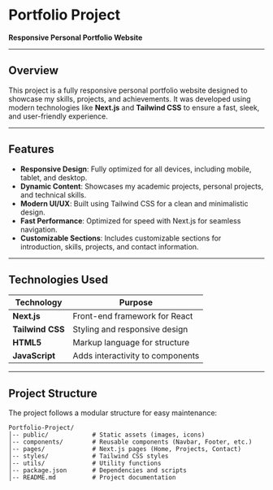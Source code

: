 # **Portfolio Project**  
**Responsive Personal Portfolio Website**

---

## **Overview**  
This project is a fully responsive personal portfolio website designed to showcase my skills, projects, and achievements. It was developed using modern technologies like **Next.js** and **Tailwind CSS** to ensure a fast, sleek, and user-friendly experience.  

---

## **Features**  
- **Responsive Design**: Fully optimized for all devices, including mobile, tablet, and desktop.  
- **Dynamic Content**: Showcases my academic projects, personal projects, and technical skills.  
- **Modern UI/UX**: Built using Tailwind CSS for a clean and minimalistic design.  
- **Fast Performance**: Optimized for speed with Next.js for seamless navigation.  
- **Customizable Sections**: Includes customizable sections for introduction, skills, projects, and contact information.  

---

## **Technologies Used**  
| **Technology**  | **Purpose**                       |  
|------------------|----------------------------------|  
| **Next.js**      | Front-end framework for React    |  
| **Tailwind CSS** | Styling and responsive design    |  
| **HTML5**        | Markup language for structure    |  
| **JavaScript**   | Adds interactivity to components |   

---

## **Project Structure**  
The project follows a modular structure for easy maintenance:  
```plaintext
Portfolio-Project/
│-- public/            # Static assets (images, icons)
│-- components/        # Reusable components (Navbar, Footer, etc.)
│-- pages/             # Next.js pages (Home, Projects, Contact)
│-- styles/            # Tailwind CSS styles
│-- utils/             # Utility functions
│-- package.json       # Dependencies and scripts
│-- README.md          # Project documentation
